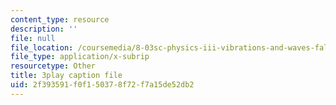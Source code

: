 ```yaml
---
content_type: resource
description: ''
file: null
file_location: /coursemedia/8-03sc-physics-iii-vibrations-and-waves-fall-2016/2f393591f0f150378f72f7a15de52db2_VkbtIDSHfSc.vtt
file_type: application/x-subrip
resourcetype: Other
title: 3play caption file
uid: 2f393591-f0f1-5037-8f72-f7a15de52db2
---
```

